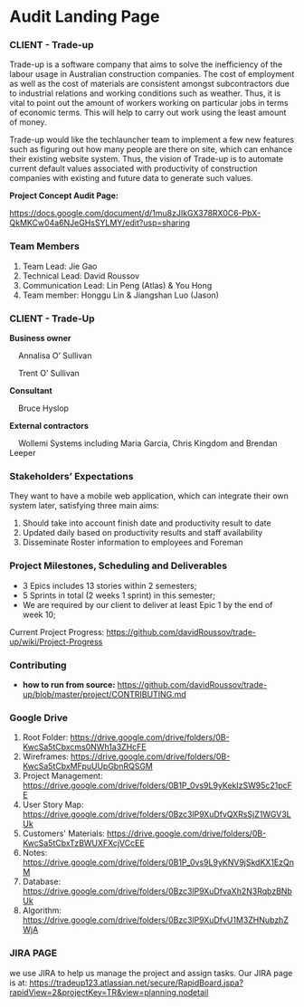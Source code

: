 # Audit Landing Page

### CLIENT - Trade-up
Trade-up is a software company that aims to solve the inefficiency of the labour usage in Australian construction companies. The cost of employment as well as the cost of materials are consistent amongst subcontractors due to industrial relations and working conditions such as weather. Thus, it is vital to point out the amount of workers working on particular jobs in terms of economic terms. This will help to carry out work using the least amount of money.

Trade-up would like the techlauncher team to implement a few new features such as figuring out how many people are there on site, which can enhance their existing website system. Thus, the vision of Trade-up is to automate current default values associated with productivity of construction companies with existing and future data to generate such values.

**Project Concept Audit Page:**

https://docs.google.com/document/d/1mu8zJIkGX378RX0C6-PbX-QkMKCw04a6NJeGHsSYLMY/edit?usp=sharing


### Team Members
1. Team Lead: Jie Gao
2. Technical Lead: David Roussov
3. Communication Lead:  Lin Peng (Atlas) & You Hong
4. Team member: Honggu Lin & Jiangshan Luo (Jason)


### CLIENT - Trade-Up
**Business owner**

&nbsp;&nbsp;&nbsp;&nbsp;Annalisa O’ Sullivan

&nbsp;&nbsp;&nbsp;&nbsp;Trent O’ Sullivan

**Consultant**

&nbsp;&nbsp;&nbsp;&nbsp;Bruce Hyslop

**External contractors**

&nbsp;&nbsp;&nbsp;&nbsp;Wollemi Systems including Maria Garcia, Chris Kingdom and Brendan Leeper


### Stakeholders’ Expectations
They want to have a mobile web application, which can integrate their own system later, satisfying three main aims:
1. Should take into account finish date and productivity result to date
2. Updated daily based on productivity results and staff availability
3. Disseminate Roster information to employees and Foreman


### Project Milestones, Scheduling and Deliverables
- 3 Epics includes 13 stories within 2 semesters; 
- 5 Sprints in total (2 weeks 1 sprint) in this semester; 
- We are required by our client to deliver at least Epic 1 by the end of week 10;

Current Project Progress: https://github.com/davidRoussov/trade-up/wiki/Project-Progress


### Contributing
- **how to run from source:** https://github.com/davidRoussov/trade-up/blob/master/project/CONTRIBUTING.md


### Google Drive
 1. Root Folder: https://drive.google.com/drive/folders/0B-KwcSa5tCbxcms0NWh1a3ZHcFE
 2. Wireframes: https://drive.google.com/drive/folders/0B-KwcSa5tCbxMFpuUUpGbnRQSGM
 3. Project Management: https://drive.google.com/drive/folders/0B1P_0vs9L9yKekIzSW95c21pcFE
 4. User Story Map: https://drive.google.com/drive/folders/0Bzc3lP9XuDfvQXRsSjZ1WGV3LUk
 5. Customers' Materials: https://drive.google.com/drive/folders/0B-KwcSa5tCbxTzBWUXFXcjVCcEE
 6. Notes: https://drive.google.com/drive/folders/0B1P_0vs9L9yKNV9jSkdKX1EzQnM
 7. Database: https://drive.google.com/drive/folders/0Bzc3lP9XuDfvaXh2N3RqbzBNbUk
 8. Algorithm: https://drive.google.com/drive/folders/0Bzc3lP9XuDfvU1M3ZHNubzhZWjA
 
 ### JIRA PAGE
 we use JIRA to help us manage the project and assign tasks.
 Our JIRA page is at: https://tradeup123.atlassian.net/secure/RapidBoard.jspa?rapidView=2&projectKey=TR&view=planning.nodetail
